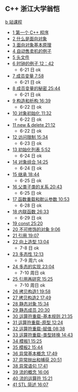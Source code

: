 ## C++ 浙江大学翁恺
[b 站课程](https://space.bilibili.com/356509715/favlist?fid=1452472915&ftype=create)
- [1 第一个 C++ 程序]()
- [2 什么是面向对象]()
- [3 面向对象基本原理]()
- [4 自动售卖机的例子]()
- [5 头文件]()
- [6 时钟的例子 12：42](../../zju/p6)
  - 6-21 日 ok
- [7 成员变量 7:58](./p-7.md)
  - 6-21 日 ok
- [8 成员变量的秘密 25:44](./p-8.md)
  - 6-21 日 ok
- [9 构造和析构 16:39](./p-9.md)
  - 6-22 日 ok
- [10 对象初始化 11:32](./p-10.md)
  - 6-22 日 ok
- [11 new & delete 21:12](./p-11.md)
  - 6-22 日 ok
- [12 访问限制 15:34](./p-12.md)
  - 6-23 日 ok
- [13 初始化列表 5:52](./p-13.md)
  - 6-24 日 ok
- [14 对象组合 14:25](./p-14.md)
  - 6-24 日 ok
- [15 继承 18:44](./p-15.md)
  - 6-25 日 ok
- [16 父类子类的关系 20:43](./p-16.md)
  - 6-25 日 ok
- [17 函数重载和默认参数 10:53](./p-17.md)
  - 6-28 日 ok
- [18 内联函数 26:33](./p-18.md)
  - 6-29 日 ok
- [19 const 25:20]()
- [20 不可修饰的对象 9:06]()
- [21 引用 19:07]()
- [22 向上造型 13:04](./p-22.md)
  - 7-8 日 ok
- [23 多态性 12:13](./p-23-24.md)
  - 7-9 周六 ok
- [24 多态的实现 23:04](./p-23-24.md)
  - 7-10 周日 ok
- [25 引用再研究 15:25](./p-25.md)
  - 7-10 周日 ok
- [26 拷贝构造1 19:58]()
- [27 拷贝构造2 17:49]()
- [28 静态对象 15:34]()
- [29 静态成员 20:30]()
- [30 运算符重载-基本规则 21:35]()
- [31 运算符重载-原型 12:24]()
- [32 运算符重载-赋值 08:38]()
- [33 运算符重载-类型转换 14:43]()
- [34 模板1 15:25]()
- [35 模板2 15:44]()
- [36 异常基本概念 17:49]()
- [37 异常抛出和捕获 20:51]()
- [38 异常语句 17:41]()
- [39 流的概念 16:06]()
- [40 流的运算符 15:21]()
- [41 STL 简述 16:07]()
